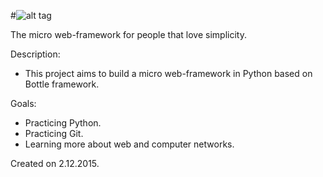 #![alt tag](http://csce.uark.edu/~tbcarnei/loris/Loris.jpg)

The micro web-framework for people that love simplicity.

Description:
  - This project aims to build a micro web-framework in Python based on Bottle framework.


Goals:
  - Practicing Python.
  - Practicing Git.
  - Learning more about web and computer networks.

Created on 2.12.2015.

